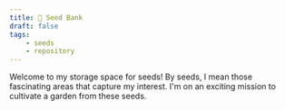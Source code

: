 ```yaml
---
title: 🌱 Seed Bank
draft: false
tags:
    - seeds
    - repository
---
```


Welcome to my storage space for seeds! By seeds, I mean those fascinating areas that capture my interest. I'm on an exciting mission to cultivate a garden from these seeds.

